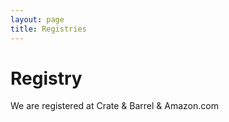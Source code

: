 ```yaml
---
layout: page
title: Registries
---
```


# Registry

We are registered at Crate & Barrel & Amazon.com
